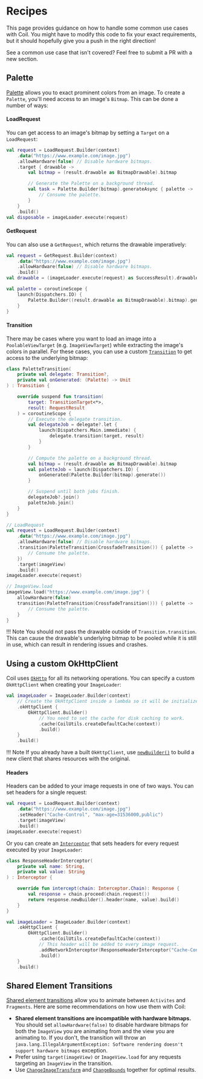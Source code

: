 # Recipes

This page provides guidance on how to handle some common use cases with Coil. You might have to modify this code to fix your exact requirements, but it should hopefully give you a push in the right direction!

See a common use case that isn't covered? Feel free to submit a PR with a new section.

## Palette

[Palette](https://developer.android.com/training/material/palette-colors?hl=en) allows you to exact prominent colors from an image. To create a `Palette`, you'll need access to an image's `Bitmap`. This can be done a number of ways:

#### LoadRequest

You can get access to an image's bitmap by setting a `Target` on a `LoadRequest`:

```kotlin
val request = LoadRequest.Builder(context)
    .data("https://www.example.com/image.jpg")
    .allowHardware(false) // Disable hardware bitmaps.
    .target { drawable ->
        val bitmap = (result.drawable as BitmapDrawable).bitmap

        // Generate the Palette on a background thread.
        val task = Palette.Builder(bitmap).generateAsync { palette ->
            // Consume the palette.
        }
    }
    .build()
val disposable = imageLoader.execute(request)
```

#### GetRequest

You can also use a `GetRequest`, which returns the drawable imperatively:

```kotlin
val request = GetRequest.Builder(context)
    .data("https://www.example.com/image.jpg")
    .allowHardware(false) // Disable hardware bitmaps.
    .build()
val drawable = (imageLoader.execute(request) as SuccessResult).drawable

val palette = coroutineScope {
    launch(Dispatchers.IO) {
        Palette.Builder((result.drawable as BitmapDrawable).bitmap).generate()
    }
}
```

#### Transition

There may be cases where you want to load an image into a `PoolableViewTarget` (e.g. `ImageViewTarget`) while extracting the image's colors in parallel. For these cases, you can use a custom [`Transition`](transitions.md) to get access to the underlying bitmap:

```kotlin
class PaletteTransition(
    private val delegate: Transition?,
    private val onGenerated: (Palette) -> Unit
) : Transition {

    override suspend fun transition(
        target: TransitionTarget<*>,
        result: RequestResult
    ) = coroutineScope {
        // Execute the delegate transition.
        val delegateJob = delegate?.let {
            launch(Dispatchers.Main.immediate) {
                delegate.transition(target, result)
            }
        }

        // Compute the palette on a background thread.
        val bitmap = (result.drawable as BitmapDrawable).bitmap
        val paletteJob = launch(Dispatchers.IO) {
            onGenerated(Palette.Builder(bitmap).generate())
        }

        // Suspend until both jobs finish.
        delegateJob?.join()
        paletteJob.join()
    }
}

// LoadRequest
val request = LoadRequest.Builder(context)
    .data("https://www.example.com/image.jpg")
    .allowHardware(false) // Disable hardware bitmaps.
    .transition(PaletteTransition(CrossfadeTransition()) { palette ->
        // Consume the palette.
    })
    .target(imageView)
    .build()
imageLoader.execute(request)

// ImageView.load
imageView.load("https://www.example.com/image.jpg") {
    allowHardware(false)
    transition(PaletteTransition(CrossfadeTransition())) { palette ->
        // Consume the palette.
    }
}
```

!!! Note
    You should not pass the drawable outside of `Transition.transition`. This can cause the drawable's underlying bitmap to be pooled while it is still in use, which can result in rendering issues and crashes.

## Using a custom OkHttpClient

Coil uses [`OkHttp`](https://github.com/square/okhttp/) for all its networking operations. You can specify a custom `OkHttpClient` when creating your `ImageLoader`:

```kotlin
val imageLoader = ImageLoader.Builder(context)
    // Create the OkHttpClient inside a lambda so it will be initialized lazily on a background thread.
    .okHttpClient {
        OkHttpClient.Builder()
            // You need to set the cache for disk caching to work.
            .cache(CoilUtils.createDefaultCache(context))
            .build()
    }
    .build()
```

!!! Note
    If you already have a built `OkHttpClient`, use [`newBuilder()`](https://square.github.io/okhttp/4.x/okhttp/okhttp3/-http-url/new-builder/) to build a new client that shares resources with the original.

#### Headers

Headers can be added to your image requests in one of two ways. You can set headers for a single request:

```kotlin
val request = LoadRequest.Builder(context)
    .data("https://www.example.com/image.jpg")
    .setHeader("Cache-Control", "max-age=31536000,public")
    .target(imageView)
    .build()
imageLoader.execute(request)
```

Or you can create an [`Interceptor`](https://square.github.io/okhttp/interceptors/) that sets headers for every request executed by your `ImageLoader`:

```kotlin
class ResponseHeaderInterceptor(
    private val name: String,
    private val value: String
) : Interceptor {

    override fun intercept(chain: Interceptor.Chain): Response {
        val response = chain.proceed(chain.request())
        return response.newBuilder().header(name, value).build()
    }
}

val imageLoader = ImageLoader.Builder(context)
    .okHttpClient {
        OkHttpClient.Builder()
            .cache(CoilUtils.createDefaultCache(context))
            // This header will be added to every image request.
            .addNetworkInterceptor(ResponseHeaderInterceptor("Cache-Control", "max-age=31536000,public"))
            .build()
    }
    .build()
```

## Shared Element Transitions

[Shared element transitions](https://developer.android.com/training/transitions/start-activity) allow you to animate between `Activites` and `Fragments`. Here are some recommendations on how use them with Coil:

- **Shared element transitions are incompatible with hardware bitmaps.** You should set `allowHardware(false)` to disable hardware bitmaps for both the `ImageView` you are animating from and the view you are animating to. If you don't, the transition will throw an `java.lang.IllegalArgumentException: Software rendering doesn't support hardware bitmaps` exception.
- Prefer using `target(imageView)` or `ImageView.load` for any requests targeting an `ImageView` in the transition.
- Use [`ChangeImageTransform`](https://developer.android.com/reference/android/transition/ChangeImageTransform) and [`ChangeBounds`](https://developer.android.com/reference/android/transition/ChangeBounds) together for optimal results.
